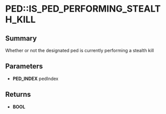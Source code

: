 # PED::IS_PED_PERFORMING_STEALTH_KILL

## Summary
Whether or not the designated ped is currently performing a stealth kill

## Parameters
* **PED_INDEX** pedIndex

## Returns
* **BOOL**